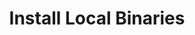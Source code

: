 ---
id: install-binary
title: Install Local Binaries
sidebar_label: Install Local Binaries
description: Install the necessary Polkadot binaries onto your local machine.
---